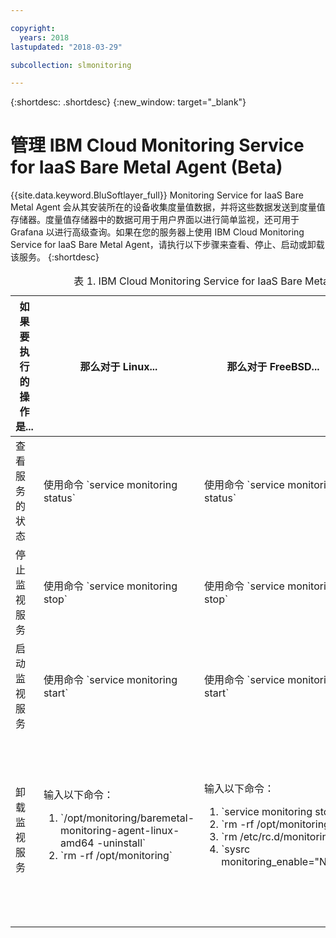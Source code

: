 ```yaml
---

copyright:
  years: 2018
lastupdated: "2018-03-29"

subcollection: slmonitoring

---
```


{:shortdesc: .shortdesc}
{:new_window: target="_blank"}

# 管理 IBM Cloud Monitoring Service for IaaS Bare Metal Agent (Beta)

{{site.data.keyword.BluSoftlayer_full}} Monitoring Service for IaaS Bare Metal Agent 会从其安装所在的设备收集度量值数据，并将这些数据发送到度量值存储器。度量值存储器中的数据可用于用户界面以进行简单监视，还可用于 Grafana 以进行高级查询。如果在您的服务器上使用 IBM Cloud Monitoring Service for IaaS Bare Metal Agent，请执行以下步骤来查看、停止、启动或卸载该服务。
{:shortdesc}

<table>
   <CAPTION>表 1. IBM Cloud Monitoring Service for IaaS Bare Metal Agent</CAPTION>
   <THEAD>
   <TR>
   <th>如果要执行的操作是...</th>
   <th>那么对于 Linux...</th>
     <th>那么对于 FreeBSD...</th>
     <th>那么对于 Windows...</th>
   </TR>
   </THEAD>
   <TBODY>
   <tr>
   <td>查看服务的状态</td>
   <td>
   使用命令 `service monitoring status`
   </td>
     <td>
   使用命令 `service monitoring status`
   </td>
     <td>
   使用命令 `sc.exe query monitoring`
   </td>
   </tr>
   <tr>
   <td>停止监视服务</td>
   <td>
   使用命令 `service monitoring stop`
   </td>
     <td>
   使用命令 `service monitoring stop`
   </td>
     <td>
   使用命令 `sc.exe stop monitoring`
   </td>
   </tr>
       <tr>
   <td>启动监视服务</td>
   <td>
   使用命令 `service monitoring start`
   </td>
     <td>
   使用命令 `service monitoring start`
   </td>
     <td>
   使用命令 `sc.exe start monitoring`
   </td>
   </tr>
       <tr>
   <td>卸载监视服务</td>
   <td>输入以下命令：<ol>
       <li>`/opt/monitoring/baremetal-monitoring-agent-linux-amd64 -uninstall`</li>
       <li>`rm -rf /opt/monitoring`</li>
     </ol>
   </td>
     <td>输入以下命令：<ol>
    <li>`service monitoring stop`</li>
    <li>`rm -rf /opt/monitoring`</li>
    <li>`rm /etc/rc.d/monitoring`</li>
<li>`sysrc monitoring_enable="NO"`</li>
     </ol>
   </td>
     <td>执行以下步骤：<ol>
       <li>打开**添加或删除程序**。</li>
       <li>选择 **IBM Cloud Monitoring Agent**</li>
   <li>单击**卸载**。</li>
     </ol>
   </td>
   </tr>
   </TBODY>
   </table>
